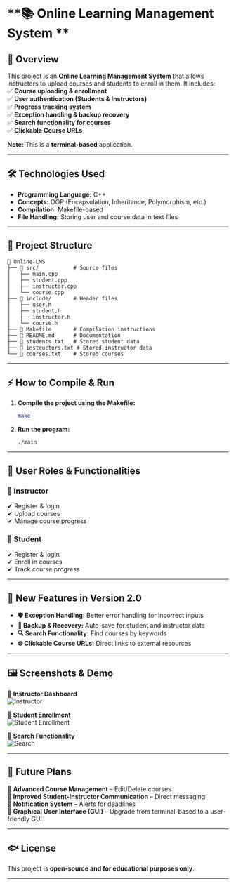 
# **📚 Online Learning Management System **  

## **📌 Overview**  
This project is an **Online Learning Management System** that allows instructors to upload courses and students to enroll in them. It includes:  
✅ **Course uploading & enrollment**  
✅ **User authentication (Students & Instructors)**  
✅ **Progress tracking system**  
✅ **Exception handling & backup recovery**  
✅ **Search functionality for courses**  
✅ **Clickable Course URLs**  

**Note:** This is a **terminal-based** application.  

---

## **🛠 Technologies Used**  
- **Programming Language:** C++  
- **Concepts:** OOP (Encapsulation, Inheritance, Polymorphism, etc.)  
- **Compilation:** Makefile-based  
- **File Handling:** Storing user and course data in text files  

---

## **📂 Project Structure**  
```
💁 Online-LMS  
├── 📂 src/           # Source files  
│   ├── main.cpp  
│   ├── student.cpp  
│   ├── instructor.cpp  
│   └── course.cpp  
├── 📂 include/       # Header files  
│   ├── user.h  
│   ├── student.h  
│   ├── instructor.h  
│   └── course.h  
├── 📄 Makefile       # Compilation instructions  
├── 📄 README.md      # Documentation  
├── 📄 students.txt   # Stored student data  
├── 📄 instructors.txt # Stored instructor data  
└── 📄 courses.txt    # Stored courses  
```

---

## **⚡ How to Compile & Run**  
1. **Compile the project using the Makefile:**  
   ```bash
   make
   ```
2. **Run the program:**  
   ```bash
   ./main
   ```

---

## **👤 User Roles & Functionalities**  
### **🔹 Instructor**  
✔ Register & login  
✔ Upload courses  
✔ Manage course progress  

### **🔹 Student**  
✔ Register & login  
✔ Enroll in courses  
✔ Track course progress  

---

## **🌟 New Features in Version 2.0**  
- **🛡️ Exception Handling:** Better error handling for incorrect inputs  
- **💾 Backup & Recovery:** Auto-save for student and instructor data  
- **🔍 Search Functionality:** Find courses by keywords  
- **🌐 Clickable Course URLs:** Direct links to external resources  

---

## **🖼️ Screenshots & Demo**  
📌 **Instructor Dashboard**  
![Instructor](images/instructor_dashboard.png)  

📌 **Student Enrollment**  
![Student Enrollment](images/student_enrollment.png)  

📌 **Search Functionality**  
![Search](images/search_function.png)  

---

## **📌 Future Plans**  
🚀 **Advanced Course Management** – Edit/Delete courses  
📩 **Improved Student-Instructor Communication** – Direct messaging  
📢 **Notification System** – Alerts for deadlines  
🎨 **Graphical User Interface (GUI)** – Upgrade from terminal-based to a user-friendly GUI  

---

## **🐟 License**  
This project is **open-source and for educational purposes only**.  

---


